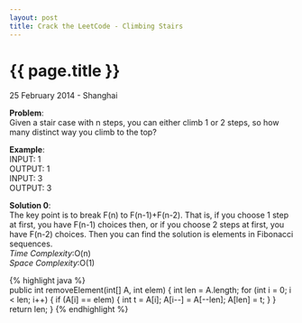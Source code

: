 ```yaml
---
layout: post
title: Crack the LeetCode - Climbing Stairs
---
```


{{ page.title }}
================

<p class="meta">25 February 2014 - Shanghai </p>

**Problem**:  
Given a stair case with n steps, you can either climb 1 or 2 steps, so how many distinct way you climb to the top?

**Example**:    
INPUT: 1  
OUTPUT: 1  
INPUT: 3  
OUTPUT: 3


**Solution 0**:  
The key point is to break F(n) to F(n-1)+F(n-2). That is, if you choose 1 step at first, you have F(n-1) choices then, or if you choose 2 steps at first, you have F(n-2) choices. Then you can find the solution is elements in Fibonacci sequences.  
*Time Complexity*:O(n)  
*Space Complexity*:O(1)  

{% highlight java %}  
public int removeElement(int[] A, int elem) {
    int len = A.length;
    for (int i = 0; i < len; i++) {
        if (A[i] == elem) {
            int t = A[i];
            A[i--] = A[--len];
            A[len] = t;
        }
    }
    return len;
}
{% endhighlight %}
